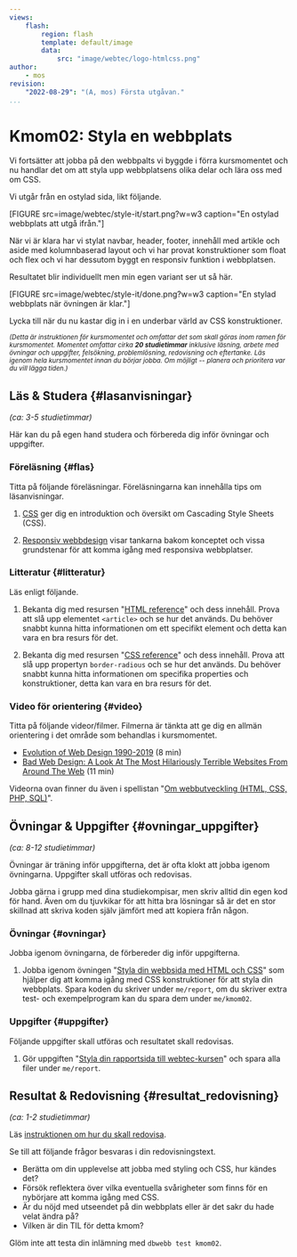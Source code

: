 ```yaml
---
views:
    flash:
        region: flash
        template: default/image
        data:
            src: "image/webtec/logo-htmlcss.png"
author:
    - mos
revision:
    "2022-08-29": "(A, mos) Första utgåvan."
...
```

Kmom02: Styla en webbplats
==================================

Vi fortsätter att jobba på den webbpalts vi byggde i förra kursmomentet och nu handlar det om att styla upp webbplatsens olika delar och lära oss med om CSS.

Vi utgår från en ostylad sida, likt följande.

[FIGURE src=image/webtec/style-it/start.png?w=w3 caption="En ostylad webbplats att utgå ifrån."]

När vi är klara har vi stylat navbar, header, footer, innehåll med artikle och aside med kolumnbaserad layout och vi har provat konstruktioner som float och flex och vi har dessutom byggt en responsiv funktion i webbplatsen.

Resultatet blir individuellt men min egen variant ser ut så här.

[FIGURE src=image/webtec/style-it/done.png?w=w3 caption="En stylad webbplats när övningen är klar."]

Lycka till när du nu kastar dig in i en underbar värld av CSS konstruktioner.

<small><i>(Detta är instruktionen för kursmomentet och omfattar det som skall göras inom ramen för kursmomentet. Momentet omfattar cirka **20 studietimmar** inklusive läsning, arbete med övningar och uppgifter, felsökning, problemlösning, redovisning och eftertanke. Läs igenom hela kursmomentet innan du börjar jobba. Om möjligt -- planera och prioritera var du vill lägga tiden.)</i></small>



Läs & Studera  {#lasanvisningar}
---------------------------------

*(ca: 3-5 studietimmar)*

Här kan du på egen hand studera och förbereda dig inför övningar och uppgifter.



### Föreläsning {#flas}

Titta på följande föreläsningar. Föreläsningarna kan innehålla tips om läsanvisningar.

1. [CSS](./../forelasning/css) ger dig en introduktion och översikt om Cascading Style Sheets (CSS).

1. [Responsiv webbdesign](./../forelasning/responsiv-webbdesign) visar tankarna bakom konceptet och vissa grundstenar för att komma igång med responsiva webbplatser.



### Litteratur  {#litteratur}

Läs enligt följande.

1. Bekanta dig med resursen "[HTML reference](https://developer.mozilla.org/en-US/docs/Web/HTML/Reference)" och dess innehåll. Prova att slå upp elementet `<article>` och se hur det används. Du behöver snabbt kunna hitta informationen om ett specifikt element och detta kan vara en bra resurs för det.

1. Bekanta dig med resursen "[CSS reference](https://developer.mozilla.org/en-US/docs/Web/CSS/Reference)" och dess innehåll. Prova att slå upp propertyn `border-radious` och se hur det används. Du behöver snabbt kunna hitta informationen om specifika properties och konstruktioner, detta kan vara en bra resurs för det.



### Video för orientering {#video}

Titta på följande videor/filmer. Filmerna är tänkta att ge dig en allmän orientering i det område som behandlas i kursmomentet.

* [Evolution of Web Design 1990-2019](https://www.youtube.com/watch?v=XYTwYmOjqQs) (8 min)
* [Bad Web Design: A Look At The Most Hilariously Terrible Websites From Around The Web](https://www.youtube.com/watch?v=6befMTTTTRQ) (11 min)

Videorna ovan finner du även i spellistan "[Om webbutveckling (HTML, CSS, PHP, SQL)](https://www.youtube.com/playlist?list=PLKtP9l5q3ce-Qp6DTS_2s6q-Br66ufoWc)".



Övningar & Uppgifter  {#ovningar_uppgifter}
-------------------------------------------

*(ca: 8-12 studietimmar)*

Övningar är träning inför uppgifterna, det är ofta klokt att jobba igenom övningarna. Uppgifter skall utföras och redovisas.

Jobba gärna i grupp med dina studiekompisar, men skriv alltid din egen kod för hand. Även om du tjuvkikar för att hitta bra lösningar så är det en stor skillnad att skriva koden själv jämfört med att kopiera från någon.



### Övningar {#ovningar}

Jobba igenom övningarna, de förbereder dig inför uppgifterna.

1. Jobba igenom övningen "[Styla din webbsida med HTML och CSS](kunskap/styla-din-webbsida-med-html-och-css)" som hjälper dig att komma igång med CSS konstruktioner för att styla din webbplats. Spara koden du skriver under `me/report`, om du skriver extra test- och exempelprogram kan du spara dem under `me/kmom02`.

<!--
html/css-guiden används inte mer, är det ett problem eller räcker det att övningarna i kmom01/02 har ersatt den? Man kan göra en handfull exempelprogram där man stylar specifika saker och spelar in videor kopplade till exempelkoden som kan ligga under `example/css`.
    * navbar
    * header
    * column layout
    * flex
    * float
    * block model

-->

### Uppgifter {#uppgifter}

Följande uppgifter skall utföras och resultatet skall redovisas.

1. Gör uppgiften "[Styla din rapportsida till webtec-kursen](uppgift/styla-din-rapport-sida-till-webtec-kursen)" och spara alla filer under `me/report`.



<!--
### Överkurs och extra uppgifter {#extra}

Här följer extra uppgifter som du kan utföra för att lära dig mer, om du har tid, lust och energi.

* Prova att skapa en "dark mode" av din webbplats, förutsatt att den är ljus. Annars får du skapa en ljus version av din mörka webbplats. Det finns ett exempel i ditt kursrepo under `example/css/dark_mode` som visar hur du kan skapa och växla mellan en mörk och ljus version av din webbplats. Integrera liknande funktionalitet i din `me/report`.

* När man bygger en responsiv webbplats kan man också behöva en responsiv meny som anpassar sig efter webbläsarens bredd. Studera exempelkoden under ditt kursrepo `example/css/responsiv_menu` och försök sedan att lägga till en motsvarande responsiv meny i din `me/report`.
-->



Resultat & Redovisning  {#resultat_redovisning}
-----------------------------------------------

*(ca: 1-2 studietimmar)*

Läs [instruktionen om hur du skall redovisa](./../redovisa).

Se till att följande frågor besvaras i din redovisningstext.

* Berätta om din upplevelse att jobba med styling och CSS, hur kändes det?
* Försök reflektera över vilka eventuella svårigheter som finns för en nybörjare att komma igång med CSS.
* Är du nöjd med utseendet på din webbplats eller är det sakr du hade velat ändra på?
* Vilken är din TIL för detta kmom?

<!--
* Gjorde du någon av extrauppgifterna och berätta isåfall hur du tänkte och gick tillväga samt vad du tyckte om resultatet.
-->

Glöm inte att testa din inlämning med `dbwebb test kmom02`.
